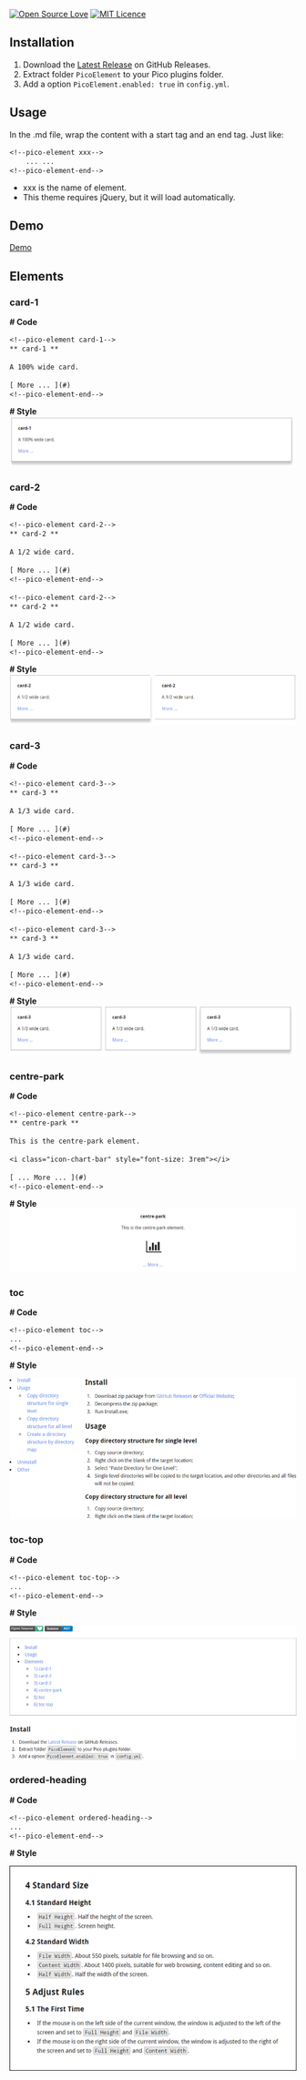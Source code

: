 [![Open Source Love](https://badges.frapsoft.com/os/v2/open-source.svg?v=103)](https://github.com/ellerbrock/open-source-badge/)
[![MIT Licence](https://badges.frapsoft.com/os/mit/mit.svg?v=103)](https://opensource.org/licenses/mit-license.php)  

## Installation

1. Download the [Latest Release](http://github.com/Tyxiang/PicoElementPlugin/releases) on GitHub Releases.
1. Extract folder `PicoElement` to your Pico plugins folder.
1. Add a option `PicoElement.enabled: true` in `config.yml`.

## Usage

In the .md file, wrap the content with a start tag and an end tag. Just like:

```
<!--pico-element xxx-->
    ... ...
<!--pico-element-end-->
```
- xxx is the name of element. 
- This theme requires jQuery, but it will load automatically.

## Demo 

[Demo](http://www.spring-ctrl.com)

## Elements

### card-1

__# Code__
```
<!--pico-element card-1-->
** card-1 **  

A 100% wide card.  

[ More ... ](#)  
<!--pico-element-end-->
```

__# Style__
![style](image/style_card-1.png)

### card-2

__# Code__
```
<!--pico-element card-2-->
** card-2 **

A 1/2 wide card.

[ More ... ](#)
<!--pico-element-end-->

<!--pico-element card-2-->
** card-2 **

A 1/2 wide card.

[ More ... ](#)
<!--pico-element-end-->
```

__# Style__
![style](image/style_card-2.png)
    
### card-3

__# Code__ 
```
<!--pico-element card-3-->
** card-3 **

A 1/3 wide card.

[ More ... ](#)
<!--pico-element-end-->

<!--pico-element card-3-->
** card-3 **

A 1/3 wide card.

[ More ... ](#)
<!--pico-element-end-->

<!--pico-element card-3-->
** card-3 **

A 1/3 wide card.

[ More ... ](#)
<!--pico-element-end-->
```

__# Style__
![style](image/style_card-3.png)

### centre-park

__# Code__
```
<!--pico-element centre-park-->
** centre-park **

This is the centre-park element.

<i class="icon-chart-bar" style="font-size: 3rem"></i>

[ ... More ... ](#)
<!--pico-element-end-->
```

__# Style__
![style](image/centre-park.png)

### toc

__# Code__
```
<!--pico-element toc-->
...
<!--pico-element-end-->
```

__# Style__

![toc-left-style](image/style-toc-left.png)

### toc-top

__# Code__
```
<!--pico-element toc-top-->
...
<!--pico-element-end-->
```

__# Style__

![toc-top-style](image/style-toc-top.png)

### ordered-heading

__# Code__
```
<!--pico-element ordered-heading-->
...
<!--pico-element-end-->
```

__# Style__

![style-ordered-heading](image/style-ordered-heading.png)